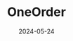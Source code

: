 ---  
layout: startup_page  
title: "OneOrder"  
id: "oneorder.net"  
permalink: "/oneorderoneorder.net05242024/"  
website: "https://www.oneorder.net/"  
funding_round: "Series A"  
funding_amount: "$16M"  
investors: "Delivery Hero Ventures, Norrsken22, Nclude, A15"  
about: "OneOrder is a tech-enabled supplier and wholesale distributor for the food and beverage industry. It offers a single platform for ordering and delivery of goods, providing embedded financing, consistent pricing, and streamlined supply chain management for restaurants and hotels. The platform utilizes AI to optimize efficiency and reduce costs for its customers."  
markets: "Food and Beverage, Fintech, Logistics, Restaurant Technology, Supply Chain Tech"  
hq: "Cairo, Al Qahirah, Egypt"  
founded_year: "2022"  
linkedin: "https://www.linkedin.com/company/oneorder-net/"  
twitter: ""  
instagram: ""  
facebook: "https://www.facebook.com/OneOrder-103060075473719/"  
crunchbase: "https://www.crunchbase.com/organization/oneorder"  
pitchbook: "https://pitchbook.com/profiles/company/492779-44"  

date_display: "24-May-2024"  
date: "2024-05-24"

# SEO Optimization  
meta_title: "OneOrder - Series A Funding ($16M)"  
meta_description: "OneOrder, OneOrder is a tech-enabled supplier and wholesale distributor for the food and beverage industry. It offers a single platform for ordering and deliver..."  
meta_keywords: "OneOrder, Food and Beverage, Fintech, Logistics, Restaurant Technology, Supply Chain Tech, Series A funding"  
canonical_url: "https://startup.projectstartups.com/oneorderoneorder.net05242024/"  
---